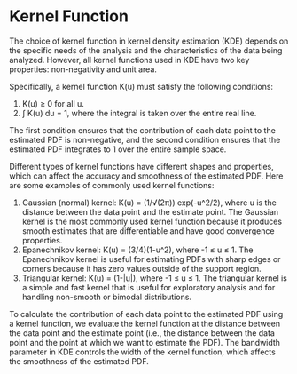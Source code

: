 # Kernel Function

The choice of kernel function in kernel density estimation (KDE) depends on the specific needs of the analysis and the characteristics of the data being analyzed. However, all kernel functions used in KDE have two key properties: non-negativity and unit area.

Specifically, a kernel function K(u) must satisfy the following conditions:

1. K(u) ≥ 0 for all u.
2. ∫ K(u) du = 1, where the integral is taken over the entire real line.

The first condition ensures that the contribution of each data point to the estimated PDF is non-negative, and the second condition ensures that the estimated PDF integrates to 1 over the entire sample space.

Different types of kernel functions have different shapes and properties, which can affect the accuracy and smoothness of the estimated PDF. Here are some examples of commonly used kernel functions:

1. Gaussian (normal) kernel: K(u) = (1/√(2π)) exp(-u^2/2), where u is the distance between the data point and the estimate point. The Gaussian kernel is the most commonly used kernel function because it produces smooth estimates that are differentiable and have good convergence properties.
2. Epanechnikov kernel: K(u) = (3/4)(1-u^2), where -1 ≤ u ≤ 1. The Epanechnikov kernel is useful for estimating PDFs with sharp edges or corners because it has zero values outside of the support region.
3. Triangular kernel: K(u) = (1-|u|), where -1 ≤ u ≤ 1. The triangular kernel is a simple and fast kernel that is useful for exploratory analysis and for handling non-smooth or bimodal distributions.

To calculate the contribution of each data point to the estimated PDF using a kernel function, we evaluate the kernel function at the distance between the data point and the estimate point (i.e., the distance between the data point and the point at which we want to estimate the PDF). The bandwidth parameter in KDE controls the width of the kernel function, which affects the smoothness of the estimated PDF.